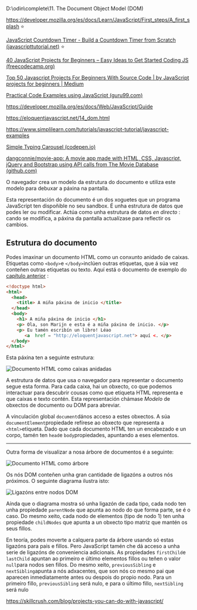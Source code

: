 D:\odin\complete\11. The Document Object Model (DOM)

https://developer.mozilla.org/es/docs/Learn/JavaScript/First_steps/A_first_splash :star:

[JavaScript Countdown Timer - Build a Countdown Timer from Scratch (javascripttutorial.net)](https://www.javascripttutorial.net/javascript-dom/javascript-countdown-timer/) :star:



[40 JavaScript Projects for Beginners – Easy Ideas to Get Started Coding JS (freecodecamp.org)](https://www.freecodecamp.org/news/javascript-projects-for-beginners/)

[Top 50 Javascript Projects For Beginners With Source Code | by JavaScript projects for beginners | Medium](https://medium.com/@tanoydadu/top-50-javascript-projects-for-beginners-with-source-code-351b54b88e3d)



[Practical Code Examples using JavaScript (guru99.com)](https://www.guru99.com/practical-code-examples-using-javascript.html)

https://developer.mozilla.org/es/docs/Web/JavaScript/Guide

https://eloquentjavascript.net/14_dom.html

https://www.simplilearn.com/tutorials/javascript-tutorial/javascript-examples

[Simple Typing Carousel (codepen.io)](https://codepen.io/nunhes/pen/NoXwqr)

[dangconnie/movie-app: A movie app made with HTML, CSS, Javascript, jQuery and Bootstrap using API calls from The Movie Database (github.com)](https://github.com/dangconnie/movie-app)



O navegador crea un modelo da estrutura do documento e utiliza este modelo para debuxar a páxina na pantalla.



Esta representación do documento é un dos xoguetes que un programa JavaScript ten dispoñible no seu sandbox. É unha estrutura de datos que podes ler ou modificar. Actúa como unha estrutura de datos *en directo* : cando se modifica, a páxina da pantalla actualízase para reflectir os cambios.



## Estrutura do documento

Podes imaxinar un documento HTML como un conxunto anidado de caixas. Etiquetas como `<body>`e `</body>`inclúen outras etiquetas, que á súa vez conteñen outras etiquetas ou texto. Aquí está o documento de exemplo do [capítulo anterior](https://eloquentjavascript.net/13_browser.html) :

```html
<!doctype html> 
<html> 
  <head> 
    <title> A miña páxina de inicio </title> 
  </head> 
  <body> 
    <h1> A miña páxina de inicio </h1> 
    <p> Ola, son Marijn e esta é a miña páxina de inicio. </p> 
    <p> Eu tamén escribín un libro! Léao
       <a  href = "http://eloquentjavascript.net"> aquí <. </p> 
  </body> 
</html>
```

Esta páxina ten a seguinte estrutura:

![Documento HTML como caixas anidadas](./assets/html-boxes.svg)

A estrutura de datos que usa o navegador para representar o documento segue esta forma. Para cada caixa, hai un obxecto, co que podemos interactuar para descubrir cousas como que etiqueta HTML representa e que caixas e texto contén. Esta representación chámase *Modelo* de obxectos de documento ou DOM para abreviar.

A vinculación global `document`dános acceso a estes obxectos. A súa `documentElement`propiedade refírese ao obxecto que representa a `<html>`etiqueta. Dado que cada documento HTML ten un encabezado e un corpo, tamén ten `head`e `body`propiedades, apuntando a eses elementos.

---

Outra forma de visualizar a nosa árbore de documentos é a seguinte:

![Documento HTML como árbore](./assets/html-tree.svg)

Os nós DOM conteñen unha gran cantidade de ligazóns a outros nós próximos. O seguinte diagrama ilustra isto:

![Ligazóns entre nodos DOM](./assets/html-links.svg)

Aínda que o diagrama mostra só unha ligazón de cada tipo, cada nodo ten unha propiedade `parentNode` que apunta ao nodo do que forma parte, se é o caso. Do mesmo xeito, cada nodo de elementos (tipo de nodo 1) ten unha propiedade `childNodes` que apunta a un obxecto tipo matriz que mantén os seus fillos.

En teoría, podes moverte a calquera parte da árbore usando só estas ligazóns para pais e fillos. Pero JavaScript tamén che dá acceso a unha serie de ligazóns de conveniencia adicionais. As propiedades `firstChild`e `lastChild` apuntan ao primeiro e último elementos fillos ou teñen o valor `null`para nodos sen fillos. Do mesmo xeito, `previousSibling` e `nextSibling`apunta a nós adxacentes, que son nós co mesmo pai que aparecen inmediatamente antes ou despois do propio nodo. Para un primeiro fillo, `previousSibling` será nulo, e para o último fillo, `nextSibling` será nulo

https://skillcrush.com/blog/projects-you-can-do-with-javascript/
